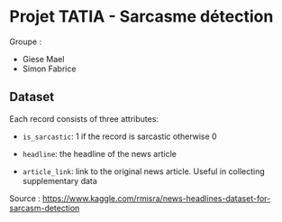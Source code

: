 # Projet TATIA - Sarcasme détection

Groupe : 
* Giese Mael
* Simon Fabrice

## Dataset

Each record consists of three attributes:

* ```is_sarcastic```: 1 if the record is sarcastic otherwise 0

* ```headline```: the headline of the news article

* ```article_link```: link to the original news article. Useful in collecting supplementary data

Source : https://www.kaggle.com/rmisra/news-headlines-dataset-for-sarcasm-detection
